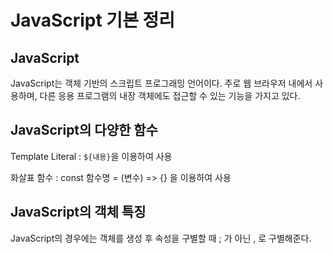 # JavaScript 기본 정리

## JavaScript

JavaScript는 객체 기반의 스크립트 프로그래밍 언어이다.
주로 웹 브라우저 내에서 사용하며, 다른 응용 프로그램의 내장 객체에도 접근할 수 있는 기능을 가지고 있다.

## JavaScript의 다양한 함수

Template Literal : `${내용}`을 이용하여 사용

화살표 함수 : const 함수명 = (변수) => {} 을 이용하여 사용

## JavaScript의 객체 특징

JavaScript의 경우에는 객체를 생성 후 속성을 구별할 때 ; 가 아닌 , 로 구별해준다.
